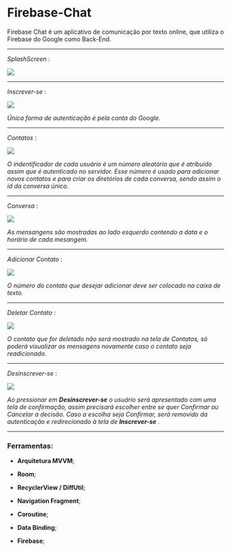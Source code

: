 # Firebase-Chat

Firebase Chat é um aplicativo de comunicação por texto online, que utiliza o Firebase do Google como Back-End.

-------

*SplashScreen* :

![](gitImages/splashscreen.png)

-------

*Inscrever-se* :

![](gitImages/signup.png)

*Única forma de autenticação é pela conta do Google.*

-------

*Contatos* :

![](gitImages/contatos.png)

*O indentificador de cada usuário é um número aleatório que é atribuído assim que é autenticado no servidor. Esse número é usado para adicionar novos contatos e para criar os diretórios de cada conversa, sendo assim o id da conversa único.*

-------

*Conversa* :

![](gitImages/conversa.png)

*As mensangens são mostradas ao lado esquerdo contendo a data e o horário de cada mesangem.*

-------

*Adicionar Contato* :

![](gitImages/adicionar.png)

*O número do contato que desejar adicionar deve ser colocado na caixa de texto.*

-------

*Deletar Contato* :

![](gitImages/remover.png)

*O contato que for deletado não será mostrado na tela de Contatos, só poderá visualizar as mensagens novamente caso o contato seja readicionado.*

-------

*Desinscrever-se* :

![](gitImages/signout.png)

*Ao pressionar em <b>Desinscrever-se</b> o usuário será apresentado com uma tela de confirmação, assim precisará escolher entre se quer Confirmar ou Cancelar a decisão. Caso a escolha seja Confirmar, será removido da autenticação e redirecionado à tela de <b>Inscrever-se</b> .*

-------

<h3>Ferramentas:</h3>

- **Arquitetura MVVM**;

- **Room**;

- **RecyclerView / DiffUtil**;

- **Navigation Fragment**;

- **Coroutine**;

- **Data Binding**;

- **Firebase**;
